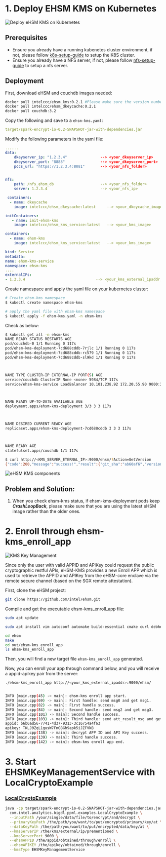 # 1. Deploy EHSM KMS on Kubernetes

![Deploy eHSM KMS on Kubernetes](https://user-images.githubusercontent.com/60865256/160524763-59ba22d5-dc93-4755-a993-a488cf48a8f9.png)


## Prerequisites

- Ensure you already have a running kubenetes cluster environment, if not, please follow [k8s-setup-guide](https://github.com/intel/ehsm/blob/main/docs/k8s-setup-guide.md) to setup the K8S cluster.
- Ensure you already have a NFS server, if not, please follow [nfs-setup-guide](https://github.com/intel/ehsm/blob/main/docs/nfs-setup-guide.md) to setup a nfs server.



## Deployment

First, download eHSM and couchdb images needed:

```bash
docker pull intelccc/ehsm_kms:0.2.1 #Please make sure the version number is the latest, 0.2.1 when writing
docker pull intelccc/ehsm_dkeycache:0.2.1
docker pull couchdb:3.2
```

Copy the following and save to a `ehsm-kms.yaml`:

```yaml
target/spark-encrypt-io-0.2-SNAPSHOT-jar-with-dependencies.jar
```

Modify the following parameters in the yaml file:

```yaml
......
data:
    dkeyserver_ip: "1.2.3.4"               --> <your_dkeyserver_ip>
    dkeyserver_port: "8888"                --> <your_dkeyserver_port>
    pccs_url: "https://1.2.3.4:8081"       --> <your_nfs_folder>


nfs:
    path: /nfs_ehsm_db                     --> <your_nfs_folder>
    server: 1.2.3.4                        --> <your_nfs_ip>

 containers:
  - name: dkeycache
    image: intelccc/ehsm_dkeycache:latest     --> <your_dkeycache_image>

initContainers:
   - name: init-ehsm-kms
    image: intelccc/ehsm_kms_service:latest   --> <your_kms_image>

containers:
  - name: ehsm-kms
    image: intelccc/ehsm_kms_service:latest   --> <your_kms_image>

kind: Service
metadata:
name: ehsm-kms-service
namespace: ehsm-kms
....
externalIPs:
- 1.2.3.4                                --> <your_kms_external_ipaddr, you need try to find an unused IP>
```

Create namespace and apply the yaml file on your kubernetes cluster:

```bash
# Create ehsm-kms namespace
$ kubectl create namespace ehsm-kms

# apply the yaml file with ehsm-kms namespace
$ kubectl apply -f ehsm-kms.yaml -n ehsm-kms
```

Check as below:

```bash
$ kubectl get all -n ehsm-kms
NAME READY STATUS RESTARTS AGE
pod/couchdb-0 1/1 Running 0 117s
pod/ehsm-kms-deployment-7cd688cddb-7rjlc 1/1 Running 0 117s
pod/ehsm-kms-deployment-7cd688cddb-rc579 1/1 Running 0 117s
pod/ehsm-kms-deployment-7cd688cddb-sl9kd 1/1 Running 0 117s



NAME TYPE CLUSTER-IP EXTERNAL-IP PORT(S) AGE
service/couchdb ClusterIP None <none> 5984/TCP 117s
service/ehsm-kms-service LoadBalancer 10.101.238.92 172.20.55.90 9000:30000/TCP 117s



NAME READY UP-TO-DATE AVAILABLE AGE
deployment.apps/ehsm-kms-deployment 3/3 3 3 117s



NAME DESIRED CURRENT READY AGE
replicaset.apps/ehsm-kms-deployment-7cd688cddb 3 3 3 117s



NAME READY AGE
statefulset.apps/couchdb 1/1 117s

$ curl http://<KMS_SERVER_ETERNAL_IP>:9000/ehsm/?Action=GetVersion
{"code":200,"message":"success!","result":{"git_sha":"ab60af6","version":"0.2.0"}}

```
![eHSM KMS components](https://user-images.githubusercontent.com/60865256/160728446-c8072388-b442-4e24-ba4e-28c6249112c6.png)



## Problem and Solution:

1. When you check ehsm-kms status, if ehsm-kms-deployment pods keep ***CrashLoopBack***, please make sure that you are using the latest eHSM image rather than the older ones.



# 2. Enroll through ehsm-kms_enroll_app

![KMS Key Management](https://user-images.githubusercontent.com/60865256/160524707-4b9576f3-f239-40a9-a228-9c7fec2d10f5.png)

Since only the user with valid APPID and APIKey could request the public cryptographic restful APIs, eHSM-KMS provides a new Enroll APP which is used to retrieve the APPID and APIKey from the eHSM-core enclave via the remote secure channel (based on the SGX remote attestation).

First, clone the eHSM project:

```bash
git clone https://github.com/intel/ehsm.git
```

Compile and get the executable ehsm-kms_enroll_app file:

```bash
sudo apt update

sudo apt install vim autoconf automake build-essential cmake curl debhelper git libcurl4-openssl-dev libprotobuf-dev libssl-dev libtool lsb-release ocaml ocamlbuild protobuf-compiler wget libcurl4 libssl1.1 make g++ fakeroot libelf-dev libncurses-dev flex bison libfdt-dev libncursesw5-dev pkg-config libgtk-3-dev libspice-server-dev libssh-dev python3 python3-pip  reprepro unzip libjsoncpp-dev uuid-dev

cd ehsm
make
cd out/ehsm-kms_enroll_app
ls ehsm-kms_enroll_app
```

Then, you will find a new target file `ehsm-kms_enroll_app` generated.

Now, you can enroll your app through command below, and you will receive a appid-apikey pair from the server:

```bash
./ehsm-kms_enroll_app http://<your_kms_external_ipaddr>:9000/ehsm/


INFO [main.cpp(45) -> main]: ehsm-kms enroll app start.
INFO [main.cpp(69) -> main]: First handle: send msg0 and get msg1.
INFO [main.cpp(82) -> main]: First handle success.
INFO [main.cpp(84) -> main]: Second handle: send msg2 and get msg3.
INFO [main.cpp(101) -> main]: Second handle success.
INFO [main.cpp(103) -> main]: Third handle: send att_result_msg and get ciphertext of the APP ID and API Key.
appid: b6b6ad56-7741-4d37-9313-3c16754a4f63
apikey: TKLJ9ZqL1gusW7FnGBGh9apk5iJZFVkB
INFO [main.cpp(138) -> main]: decrypt APP ID and API Key success.
INFO [main.cpp(139) -> main]: Third handle success.
INFO [main.cpp(142) -> main]: ehsm-kms enroll app end.
```

# 3. Start EHSMKeyManagementService with LocalCryptoExample

### [LocalCryptoExample](https://github.com/analytics-zoo/ppml-e2e-examples/blob/main/spark-encrypt-io/src/main/scala/com/intel/analytics/bigdl/ppml/examples/LocalCryptoExample.scala)

```bash
java -cp target/spark-encrypt-io-0.2-SNAPSHOT-jar-with-dependencies.jar \
  com.intel.analytics.bigdl.ppml.examples.LocalCryptoExample \
  --inputPath /your/single/data/file/to/encrypt/and/decrypt \
  --primaryKeyPath /the/path/you/want/to/put/encrypted/primary/key/at \
  --dataKeyPath /the/path/you/want/to/put/encrypted/data/key/at \
  --kmsServerIP /the/kms/external/ip/prementioned \
  --kmsServerPort 9000 \
  --ehsmAPPID /the/appid/obtained/through/enroll \
  --ehsmAPIKEY /the/apikey/obtained/through/enroll \
  --kmsType EHSMKeyManagementService
```

